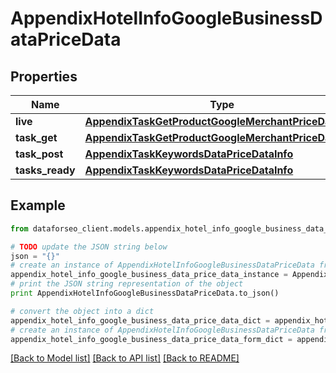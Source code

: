 # AppendixHotelInfoGoogleBusinessDataPriceData


## Properties

Name | Type | Description | Notes
------------ | ------------- | ------------- | -------------
**live** | [**AppendixTaskGetProductGoogleMerchantPriceDataInfo**](AppendixTaskGetProductGoogleMerchantPriceDataInfo.md) |  | [optional] 
**task_get** | [**AppendixTaskGetProductGoogleMerchantPriceDataInfo**](AppendixTaskGetProductGoogleMerchantPriceDataInfo.md) |  | [optional] 
**task_post** | [**AppendixTaskKeywordsDataPriceDataInfo**](AppendixTaskKeywordsDataPriceDataInfo.md) |  | [optional] 
**tasks_ready** | [**AppendixTaskKeywordsDataPriceDataInfo**](AppendixTaskKeywordsDataPriceDataInfo.md) |  | [optional] 

## Example

```python
from dataforseo_client.models.appendix_hotel_info_google_business_data_price_data import AppendixHotelInfoGoogleBusinessDataPriceData

# TODO update the JSON string below
json = "{}"
# create an instance of AppendixHotelInfoGoogleBusinessDataPriceData from a JSON string
appendix_hotel_info_google_business_data_price_data_instance = AppendixHotelInfoGoogleBusinessDataPriceData.from_json(json)
# print the JSON string representation of the object
print AppendixHotelInfoGoogleBusinessDataPriceData.to_json()

# convert the object into a dict
appendix_hotel_info_google_business_data_price_data_dict = appendix_hotel_info_google_business_data_price_data_instance.to_dict()
# create an instance of AppendixHotelInfoGoogleBusinessDataPriceData from a dict
appendix_hotel_info_google_business_data_price_data_form_dict = appendix_hotel_info_google_business_data_price_data.from_dict(appendix_hotel_info_google_business_data_price_data_dict)
```
[[Back to Model list]](../README.md#documentation-for-models) [[Back to API list]](../README.md#documentation-for-api-endpoints) [[Back to README]](../README.md)


